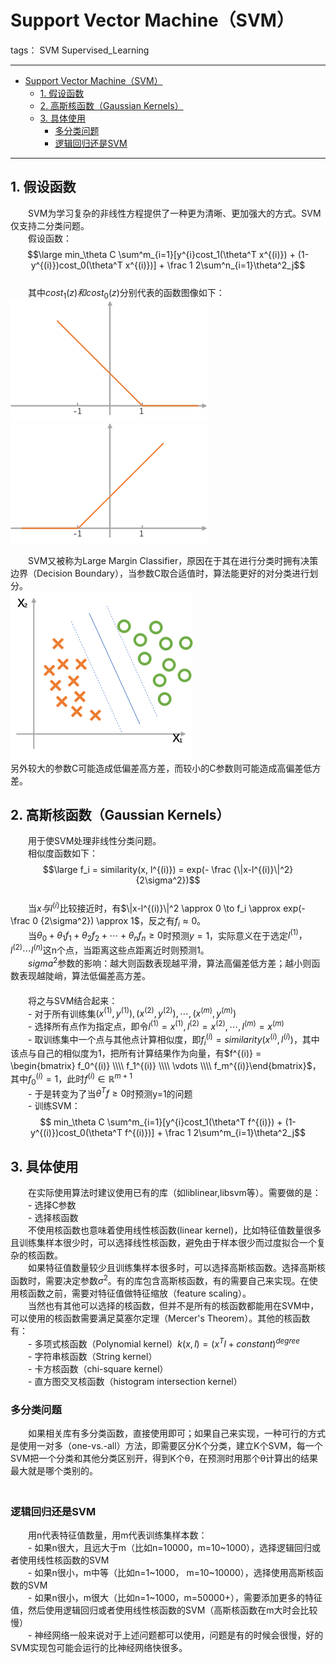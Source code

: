 # Support Vector Machine（SVM）

tags： SVM Supervised_Learning

---
<!-- TOC -->

- [Support Vector Machine（SVM）](#support-vector-machinesvm)
    - [1. 假设函数](#1-假设函数)
    - [2. 高斯核函数（Gaussian Kernels）](#2-高斯核函数gaussian-kernels)
    - [3. 具体使用](#3-具体使用)
        - [多分类问题](#多分类问题)
        - [逻辑回归还是SVM](#逻辑回归还是svm)

<!-- /TOC -->

---

## 1. 假设函数  
　　SVM为学习复杂的非线性方程提供了一种更为清晰、更加强大的方式。SVM仅支持二分类问题。  
　　假设函数：  
$$\large min_\theta C  \sum^m_{i=1}[y^{i}cost_1(\theta^T x^{(i)}) + (1-y^{(i)})cost_0(\theta^T x^{(i)})] + \frac 1 2\sum^n_{i=1}\theta^2_j$$  
　　其中$cost_1(z)和cost_0(z)$分别代表的函数图像如下：  
![svm_cost1](../img/svm_cost1.png)  ![svm_cost0](../img/svm_cost0.png)  
 
 　　SVM又被称为Large Margin Classifier，原因在于其在进行分类时拥有决策边界（Decision Boundary），当参数C取合适值时，算法能更好的对分类进行划分。  
 ![decision_boundary](../img/decision_boundary.png)  
    另外较大的参数C可能造成低偏差高方差，而较小的C参数则可能造成高偏差低方差。  
  
## 2. 高斯核函数（Gaussian Kernels）  
　　用于使SVM处理非线性分类问题。  
　　相似度函数如下：  
$$\large f_i = similarity(x, l^{(i)}) = exp(- \frac {\|x-l^{(i)}\|^2} {2\sigma^2})$$  
　　当$x与l^{(i)}$比较接近时，有$\|x-l^{(i)}\|^2 \approx 0 \to f_i \approx exp(- \frac 0 {2\sigma^2}) \approx 1$，反之有$f_i \approx 0$。  
　　当$\theta_0 + \theta_1f_1 + \theta_2f_2 + \cdots + \theta_nf_n \geq0$时预测$y = 1$，实际意义在于选定$l^{(1)}，l^{(2)}\cdots l^{(n)}$这n个点，当距离这些点距离近时则预测1。  
　　$sigma^2$参数的影响：越大则函数表现越平滑，算法高偏差低方差；越小则函数表现越陡峭，算法低偏差高方差。  
　　  
　　将之与SVM结合起来：  
　　- 对于所有训练集$(x^{(1)},y^{(1)}),(x^{(2)},y^{(2)}),\cdots ,(x^{(m)},y^{(m)})$  
　　- 选择所有点作为指定点，即令$l^{(1)} = x^{(1)}, l^{(2)} = x^{(2)}, \cdots , l^{(m)} = x^{(m)}$  
　　- 取训练集中一个点与其他点计算相似度，即$f_i^{(i)} = similarity(x^{(i)}, l^{(i)})$，其中该点与自己的相似度为1，把所有计算结果作为向量，有$f^{(i)} = \begin{bmatrix}  
                f_0^{(i)} \\\\  
                f_1^{(i)} \\\\   
                \vdots \\\\  
                f_m^{(i)}\end{bmatrix}$，其中$f_0^{(i)} = 1$，此时$f^{(i)} \in \mathbb{R}^{m+1}$  
　　- 于是转变为了当$\theta^T f \geq 0$时预测y=1的问题  
　　- 训练SVM：  
$$ min_\theta C  \sum^m_{i=1}[y^{i}cost_1(\theta^T f^{(i)}) + (1-y^{(i)})cost_0(\theta^T f^{(i)})] + \frac 1 2\sum^m_{i=1}\theta^2_j$$  

## 3. 具体使用  
　　在实际使用算法时建议使用已有的库（如liblinear,libsvm等）。需要做的是：  
　　- 选择C参数  
　　- 选择核函数  
　　不使用核函数也意味着使用线性核函数(linear kernel)，比如特征值数量很多且训练集样本很少时，可以选择线性核函数，避免由于样本很少而过度拟合一个复杂的核函数。  
　　如果特征值数量较少且训练集样本很多时，可以选择高斯核函数。选择高斯核函数时，需要决定参数$\sigma^2$。有的库包含高斯核函数，有的需要自己来实现。在使用核函数之前，需要对特征值做特征缩放（feature scaling）。  
　　当然也有其他可以选择的核函数，但并不是所有的核函数都能用在SVM中，可以使用的核函数需要满足莫塞尔定理（Mercer's Theorem）。其他的核函数有：  
　　- 多项式核函数（Polynomial kernel）$k(x,l) = (x^Tl+constant)^{degree}$  
　　- 字符串核函数（String kernel）  
　　- 卡方核函数（chi-square kernel）  
　　- 直方图交叉核函数（histogram intersection kernel）  
  
### 多分类问题  
　　如果相关库有多分类函数，直接使用即可；如果自己来实现，一种可行的方式是使用一对多（one-vs.-all）方法，即需要区分K个分类，建立K个SVM，每一个SVM把一个分类和其他分类区别开，得到K个θ，在预测时用那个θ计算出的结果最大就是哪个类别的。  
　　
### 逻辑回归还是SVM  
　　用n代表特征值数量，用m代表训练集样本数：  
　　- 如果n很大，且远大于m（比如n=10000，m=10\~1000），选择逻辑回归或者使用线性核函数的SVM  
　　- 如果n很小，m中等（比如n=1\~1000， m=10\~10000），选择使用高斯核函数的SVM  
　　- 如果n很小，m很大（比如n=1\~1000，m=50000+），需要添加更多的特征值，然后使用逻辑回归或者使用线性核函数的SVM（高斯核函数在m大时会比较慢）  
　　- 神经网络一般来说对于上述问题都可以使用，问题是有的时候会很慢，好的SVM实现包可能会运行的比神经网络快很多。  
